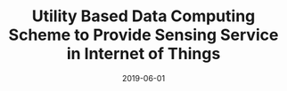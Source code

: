 ---
title: "Utility Based Data Computing Scheme to Provide Sensing Service in Internet of Things"
authors:
- Yilong Hui
- Zhou Su
- Song Guo

date: "2019-06-01"
doi: ""

# Publication type.
# 1 = Conference paper; 2 = Journal article;
# 3 = Preprint Paper; 4 = Report; 5 = Book; 6 = Book section;
# 7 = Thesis; 8 = Patent
publication_types: ["2"]

# Publication name and optional abbreviated publication name.
publication: "*IEEE Transactions on Emerging Topics in Computing*"
publication_short: "TETC(JCR-Q1)"

url_pdf: https://ieeexplore.ieee.org/abstract/document/7864378
# url_code: ''
# url_dataset: ''
# url_poster: ''
# url_project: ''
# url_slides: ''
# url_video: ''

---